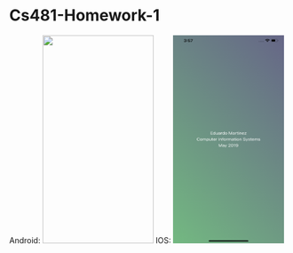 # Cs481-Homework-1
Android:
<img src="https://github.com/Spageddy/Cs481-Homework-1/blob/master/Images/Android.gif?raw=true" width="200" height="375">
IOS:
<img src="https://github.com/Spageddy/Cs481-Homework-1/blob/master/Images/ios.png" width="200" height="375">

